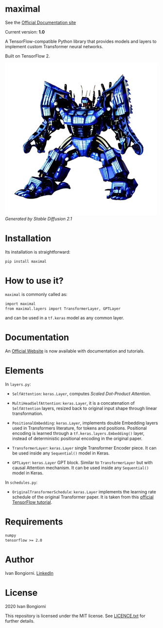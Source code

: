 # maximal

See the [Official Documentation site](https://ivanbongiorni.github.io/maximal/)

Current version: **1.0**

A TensorFlow-compatible Python library that provides models and layers to implement custom Transformer neural networks.

Built on TensorFlow 2.

<a href="url" align="center"><img src="https://github.com/IvanBongiorni/maximal/blob/main/utils/maximal_stablediffusion_00.png"></a>
*Generated by Stable Diffusion 2.1*
<br>

# Installation
Its installation is straightforward:

```
pip install maximal
```

# How to use it?
`maximal` is commonly called as:

```
import maximal
from maximal.layers import TransformerLayer, GPTLayer
```

and can be used in a `tf.keras` model as any common layer.


# Documentation
An [Official Website](https://ivanbongiorni.github.io/maximal/) is now available with documentation and tutorials.


# Elements

In `layers.py`:
- `SelfAttention`: `keras.Layer`, computes *Scaled Dot-Product Attention*.

- `MultiHeadSelfAttention`: `keras.Layer`, it is a concatenation of `SelfAttention` layers, resized back to original input shape through linear transformation.

- `PositionalEmbedding`: `keras.Layer`, implements double Embedding layers used in Transformers literature, for tokens and positions. Positional encoding is learned through a `tf.keras.layers.Embedding()` layer, instead of deterministic positional encoding in the original paper.

- `TransformerLayer`: `keras.Layer` single Transformer Encoder piece. It can be used inside any `Sequential()` model in Keras.

- `GPTLayer`: `keras.Layer` GPT block. Similar to `TransformerLayer` but with causal Attention mechanism. It can be used inside any `Sequential()` model in Keras.


In `schedules.py`:
- `OriginalTransformerSchedule`: `keras.Layer` implements the learning rate schedule of the original Transformer paper. It is taken from this [official TensorFlow tutorial](https://www.tensorflow.org/text/tutorials/transformer).

# Requirements
```
numpy
tensorflow >= 2.0
```

# Author
Ivan Bongiorni. [LinkedIn](https://www.linkedin.com/in/ivan-bongiorni-b8a583164/)

# License
2020 Ivan Bongiorni

This repository is licensed under the MIT license. See [LICENCE.txt]() for further details.
